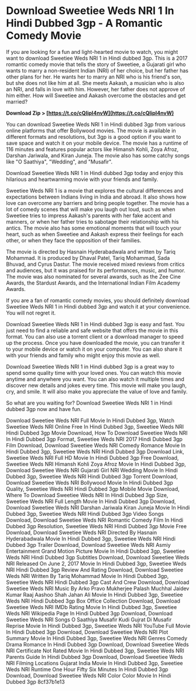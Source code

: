 
 
# Download Sweetiee Weds NRI 1 In Hindi Dubbed 3gp - A Romantic Comedy Movie
 
If you are looking for a fun and light-hearted movie to watch, you might want to download Sweetiee Weds NRI 1 in Hindi dubbed 3gp. This is a 2017 romantic comedy movie that tells the story of Sweetiee, a Gujarati girl who wants to marry a non-resident Indian (NRI) of her choice, but her father has other plans for her. He wants her to marry an NRI who is his friend's son, but she does not like him at all. She meets Aakash, a musician who is also an NRI, and falls in love with him. However, her father does not approve of him either. How will Sweetiee and Aakash overcome the obstacles and get married?
 
**Download Zip &gt; [https://t.co/cQIipI4nvW](https://t.co/cQIipI4nvW)**


 
You can download Sweetiee Weds NRI 1 in Hindi dubbed 3gp from various online platforms that offer Bollywood movies. The movie is available in different formats and resolutions, but 3gp is a good option if you want to save space and watch it on your mobile device. The movie has a runtime of 116 minutes and features popular actors like Himansh Kohli, Zoya Afroz, Darshan Jariwala, and Kiran Juneja. The movie also has some catchy songs like "O Saathiya", "Wedding", and "Musafir".
 
Download Sweetiee Weds NRI 1 in Hindi dubbed 3gp today and enjoy this hilarious and heartwarming movie with your friends and family.
  
Sweetiee Weds NRI 1 is a movie that explores the cultural differences and expectations between Indians living in India and abroad. It also shows how love can overcome any barriers and bring people together. The movie has a lot of comedy scenes that will make you laugh out loud, such as when Sweetiee tries to impress Aakash's parents with her fake accent and manners, or when her father tries to sabotage their relationship with his antics. The movie also has some emotional moments that will touch your heart, such as when Sweetiee and Aakash express their feelings for each other, or when they face the opposition of their families.
 
The movie is directed by Hasnain Hyderabadwala and written by Tariq Mohammad. It is produced by Dhaval Patel, Tariq Mohammad, Sada Bhuvad, and Cyrus Dastur. The movie received mixed reviews from critics and audiences, but it was praised for its performances, music, and humor. The movie was also nominated for several awards, such as the Zee Cine Awards, the Stardust Awards, and the International Indian Film Academy Awards.
 
If you are a fan of romantic comedy movies, you should definitely download Sweetiee Weds NRI 1 in Hindi dubbed 3gp and watch it at your convenience. You will not regret it.
  
Download Sweetiee Weds NRI 1 in Hindi dubbed 3gp is easy and fast. You just need to find a reliable and safe website that offers the movie in this format. You can also use a torrent client or a download manager to speed up the process. Once you have downloaded the movie, you can transfer it to your mobile device or watch it on your computer. You can also share it with your friends and family who might enjoy this movie as well.
 
Download Sweetiee Weds NRI 1 in Hindi dubbed 3gp is a great way to spend some quality time with your loved ones. You can watch this movie anytime and anywhere you want. You can also watch it multiple times and discover new details and jokes every time. This movie will make you laugh, cry, and smile. It will also make you appreciate the value of love and family.
 
So what are you waiting for? Download Sweetiee Weds NRI 1 in Hindi dubbed 3gp now and have fun.
 
Download Sweetiee Weds NRI Full Movie In Hindi Dubbed 3gp,  Watch Sweetiee Weds NRI Online Free In Hindi Dubbed 3gp,  Sweetiee Weds NRI Hindi Dubbed 3gp Movie Download,  How To Download Sweetiee Weds NRI In Hindi Dubbed 3gp Format,  Sweetiee Weds NRI 2017 Hindi Dubbed 3gp Film Download,  Download Sweetiee Weds NRI Comedy Romance Movie In Hindi Dubbed 3gp,  Sweetiee Weds NRI Hindi Dubbed 3gp Download Link,  Sweetiee Weds NRI Full HD Movie In Hindi Dubbed 3gp Free Download,  Sweetiee Weds NRI Himansh Kohli Zoya Afroz Movie In Hindi Dubbed 3gp,  Download Sweetiee Weds NRI Gujarati Girl NRI Wedding Movie In Hindi Dubbed 3gp,  Sweetiee Weds NRI Hindi Dubbed 3gp Torrent Download,  Download Sweetiee Weds NRI Bollywood Movie In Hindi Dubbed 3gp Quality,  Sweetiee Weds NRI Hindi Dubbed 3gp Mobile Movie Download,  Where To Download Sweetiee Weds NRI In Hindi Dubbed 3gp Size,  Sweetiee Weds NRI Full Length Movie In Hindi Dubbed 3gp Download,  Download Sweetiee Weds NRI Darshan Jariwala Kiran Juneja Movie In Hindi Dubbed 3gp,  Sweetiee Weds NRI Hindi Dubbed 3gp Video Songs Download,  Download Sweetiee Weds NRI Romantic Comedy Film In Hindi Dubbed 3gp Resolution,  Sweetiee Weds NRI Hindi Dubbed 3gp Movie Free Download,  Download Sweetiee Weds NRI Directed By Hasnain Hyderabadwala Movie In Hindi Dubbed 3gp,  Sweetiee Weds NRI Hindi Dubbed 3gp Trailer Download,  Download Sweetiee Weds NRI Asmiy Entertainment Grand Motion Picture Movie In Hindi Dubbed 3gp,  Sweetiee Weds NRI Hindi Dubbed 3gp Subtitles Download,  Download Sweetiee Weds NRI Released On June 2, 2017 Movie In Hindi Dubbed 3gp,  Sweetiee Weds NRI Hindi Dubbed 3gp Review And Rating Download,  Download Sweetiee Weds NRI Written By Tariq Mohammad Movie In Hindi Dubbed 3gp,  Sweetiee Weds NRI Hindi Dubbed 3gp Cast And Crew Download,  Download Sweetiee Weds NRI Music By Arko Pravo Mukherjee Palash Muchhal Jaidev Kumar Raaj Aashoo Shah Jahan Ali Movie In Hindi Dubbed 3gp,  Sweetiee Weds NRI Hindi Dubbed 3gp Box Office Collection Download,  Download Sweetiee Weds NRI IMDb Rating Movie In Hindi Dubbed 3gp,  Sweetiee Weds NRI Wikipedia Page In Hindi Dubbed 3gp Download,  Download Sweetiee Weds NRI Songs O Saathiya Musafir Kudi Gujrat Di Musafir Reprise Movie In Hindi Dubbed 3gp,  Sweetiee Weds NRI YouTube Full Movie In Hindi Dubbed 3gp Download,  Download Sweetiee Weds NRI Plot Summary Movie In Hindi Dubbed 3gp,  Sweetiee Weds NRI Genres Comedy Drama Romance In Hindi Dubbed 3gp Download,  Download Sweetiee Weds NRI Certificate Not Rated Movie In Hindi Dubbed 3gp,  Sweetiee Weds NRI Parents Guide In Hindi Dubbed 3gp Download,  Download Sweetiee Weds NRI Filming Locations Gujarat India Movie In Hindi Dubbed 3gp,  Sweetiee Weds NRI Runtime One Hour Fifty Six Minutes In Hindi Dubbed 3gp Download,  Download Sweetiee Weds NRI Color Color Movie In Hindi Dubbed 3gp
 8cf37b1e13
 
